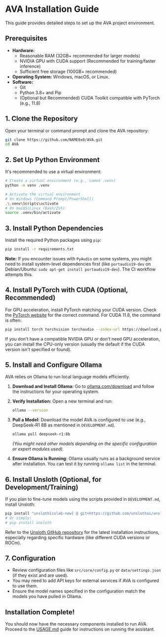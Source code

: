 # AVA Installation Guide

This guide provides detailed steps to set up the AVA project environment.

## Prerequisites

-   **Hardware:**
    -   Reasonable RAM (32GB+ recommended for larger models)
    -   NVIDIA GPU with CUDA support (Recommended for training/faster inference)
    -   Sufficient free storage (100GB+ recommended)
-   **Operating System:** Windows, macOS, or Linux.
-   **Software:**
    -   Git
    -   Python 3.8+ and Pip
    -   (Optional but Recommended) CUDA Toolkit compatible with PyTorch (e.g., 11.8)

## 1. Clone the Repository

Open your terminal or command prompt and clone the AVA repository:

```bash
git clone https://github.com/NAME0x0/AVA.git
cd AVA
```

## 2. Set Up Python Environment

It's recommended to use a virtual environment:

```bash
# Create a virtual environment (e.g., named .venv)
python -m venv .venv

# Activate the virtual environment
# On Windows (Command Prompt/PowerShell)
.\.venv\Scripts\activate
# On macOS/Linux (Bash/Zsh)
source .venv/bin/activate
```

## 3. Install Python Dependencies

Install the required Python packages using `pip`:

```bash
pip install -r requirements.txt
```

**Note:** If you encounter issues with `PyAudio` on some systems, you might need to install system-level dependencies first (like `portaudio19-dev` on Debian/Ubuntu: `sudo apt-get install portaudio19-dev`). The CI workflow attempts this.

## 4. Install PyTorch with CUDA (Optional, Recommended)

For GPU acceleration, install PyTorch matching your CUDA version. Check the [PyTorch website](https://pytorch.org/get-started/locally/) for the correct command. For CUDA 11.8, the command is often:

```bash
pip install torch torchvision torchaudio --index-url https://download.pytorch.org/whl/cu118
```

If you don't have a compatible NVIDIA GPU or don't need GPU acceleration, you can install the CPU-only version (usually the default if the CUDA version isn't specified or found).

## 5. Install and Configure Ollama

AVA relies on Ollama to run local language models efficiently.

1.  **Download and Install Ollama:** Go to [ollama.com/download](https://ollama.com/download) and follow the instructions for your operating system.
2.  **Verify Installation:** Open a new terminal and run:

    ```bash
    ollama --version
    ```

3.  **Pull a Model:** Download the model AVA is configured to use (e.g., DeepSeek-R1 8B as mentioned in `DEVELOPMENT.md`).

    ```bash
    ollama pull deepseek-r1:8b
    ```
    
    *(You might need other models depending on the specific configuration or expert modules used).*
4.  **Ensure Ollama is Running:** Ollama usually runs as a background service after installation. You can test it by running `ollama list` in the terminal.

## 6. Install Unsloth (Optional, for Development/Training)

If you plan to fine-tune models using the scripts provided in `DEVELOPMENT.md`, install Unsloth:

```bash
pip install "unsloth[colab-new] @ git+https://github.com/unslothai/unsloth.git"
# Or simply:
# pip install unsloth
```

Refer to the [Unsloth GitHub repository](https://github.com/unslothai/unsloth) for the latest installation instructions, especially regarding specific hardware (like different CUDA versions or ROCm).

## 7. Configuration

-   Review configuration files like `src/core/config.py` or `data/settings.json` (if they exist and are used).
-   You may need to add API keys for external services if AVA is configured to use them.
-   Ensure the model names specified in the configuration match the models you have pulled in Ollama.

## Installation Complete!

You should now have the necessary components installed to run AVA. Proceed to the [USAGE.md](USAGE.md) guide for instructions on running the assistant.
